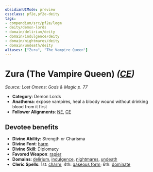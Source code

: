 ```yaml
---
obsidianUIMode: preview
cssclass: pf2e,pf2e-deity
tags:
- compendium/src/pf2e/logm
- deity/demon-lords
- domain/delirium/deity
- domain/indulgence/deity
- domain/nightmares/deity
- domain/undeath/deity
aliases: ["Zura", "The Vampire Queen"]
---
```

# Zura (The Vampire Queen) *([CE](../../../rules/traits/chaotic-evil-b1.md))*  
*Source: Lost Omens: Gods & Magic p. 77*  

- **Category**: Demon Lords
- **Anathema**: expose vampires, heal a bloody wound without drinking blood from it first
- **Follower Alignments**: [NE](../../../rules/traits/neutral-evil-b1.md), [CE](../../../rules/traits/chaotic-evil-b1.md)

## Devotee benefits

- **Divine Ability**: Strength or Charisma
- **Divine Font**: [harm](../../spells/harm.md)
- **Divine Skill**: Diplomacy
- **Favored Weapon**: [rapier](../../equipment/items/rapier.md)
- **Domains**: [delirium](../domains.md#Delirium), [indulgence](../domains.md#Indulgence), [nightmares](../domains.md#Nightmares), [undeath](../domains.md#Undeath)
- **Cleric Spells**: 1st: [charm](../../spells/charm.md); 4th: [gaseous form](../../spells/gaseous-form.md); 6th: [dominate](../../spells/dominate.md)